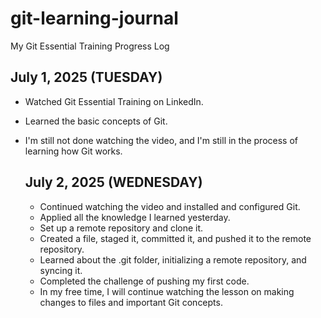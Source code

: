 # git-learning-journal
My Git Essential Training Progress Log

## July 1, 2025 (TUESDAY)
- Watched Git Essential Training on LinkedIn.
- Learned the basic concepts of Git.
- I'm still not done watching the video, and I'm still in the process of learning how Git works.

  ## July 2, 2025 (WEDNESDAY)
  - Continued watching the video and installed and configured Git.
  - Applied all the knowledge I learned yesterday.
  - Set up a remote repository and clone it.
  - Created a file, staged it, committed it, and pushed it to the remote repository.
  - Learned about the .git folder, initializing a remote repository, and syncing it.
  - Completed the challenge of pushing my first code.
  - In my free time, I will continue watching the lesson on making changes to files and important Git concepts.
